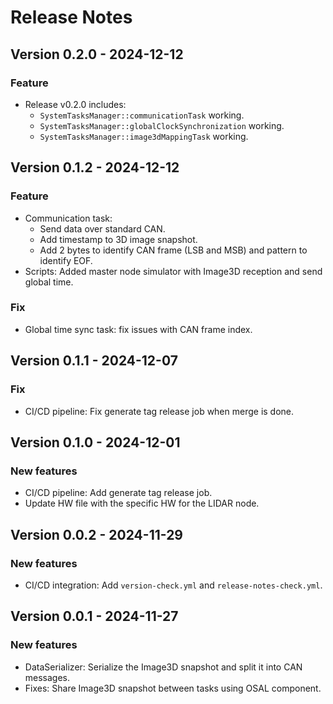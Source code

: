 # Release Notes

## Version 0.2.0 - 2024-12-12

### Feature
- Release v0.2.0 includes:
  - `SystemTasksManager::communicationTask` working.
  - `SystemTasksManager::globalClockSynchronization` working.
  - `SystemTasksManager::image3dMappingTask` working.

## Version 0.1.2 - 2024-12-12

### Feature
- Communication task:
  - Send data over standard CAN.
  - Add timestamp to 3D image snapshot.
  - Add 2 bytes to identify CAN frame (LSB and MSB) and pattern to identify EOF.
- Scripts: Added master node simulator with Image3D reception and send global time.

### Fix
- Global time sync task: fix issues with CAN frame index.

## Version 0.1.1 - 2024-12-07

### Fix
- CI/CD pipeline: Fix generate tag release job when merge is done.

## Version 0.1.0 - 2024-12-01

### New features
- CI/CD pipeline: Add generate tag release job.
- Update HW file with the specific HW for the LIDAR node.

## Version 0.0.2 - 2024-11-29

### New features
- CI/CD integration: Add `version-check.yml` and `release-notes-check.yml`.

## Version 0.0.1 - 2024-11-27

### New features
- DataSerializer: Serialize the Image3D snapshot and split it into CAN messages.
- Fixes: Share Image3D snapshot between tasks using OSAL component.
